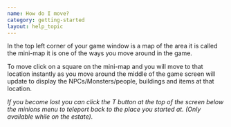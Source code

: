 ```yaml
---
name: How do I move?
category: getting-started
layout: help_topic
---
```

In the top left corner of your game window is a map of the area it is called the mini-map it is one of the ways you move around in the game.

To move click on a square on the mini-map and you will move to that location instantly as you move around the middle of the game screen will update to display the NPCs/Monsters/people, buildings and items at that location.

_If you become lost you can click the T button at the top of the screen below the minions menu to teleport back to the place you started at. (Only available while on the estate)._